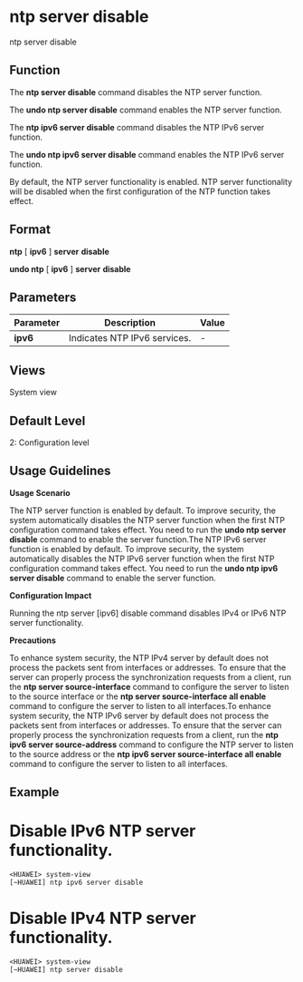 ntp server disable
==================

ntp server disable

Function
--------



The **ntp server disable** command disables the NTP server function.

The **undo ntp server disable** command enables the NTP server function.

The **ntp ipv6 server disable** command disables the NTP IPv6 server function.

The **undo ntp ipv6 server disable** command enables the NTP IPv6 server function.



By default, the NTP server functionality is enabled. NTP server functionality will be disabled when the first configuration of the NTP function takes effect.


Format
------

**ntp** [ **ipv6** ] **server** **disable**

**undo ntp** [ **ipv6** ] **server** **disable**


Parameters
----------

| Parameter | Description | Value |
| --- | --- | --- |
| **ipv6** | Indicates NTP IPv6 services. | - |



Views
-----

System view


Default Level
-------------

2: Configuration level


Usage Guidelines
----------------

**Usage Scenario**



The NTP server function is enabled by default. To improve security, the system automatically disables the NTP server function when the first NTP configuration command takes effect. You need to run the **undo ntp server disable** command to enable the server function.The NTP IPv6 server function is enabled by default. To improve security, the system automatically disables the NTP IPv6 server function when the first NTP configuration command takes effect. You need to run the **undo ntp ipv6 server disable** command to enable the server function.



**Configuration Impact**



Running the ntp server [ipv6] disable command disables IPv4 or IPv6 NTP server functionality.



**Precautions**



To enhance system security, the NTP IPv4 server by default does not process the packets sent from interfaces or addresses. To ensure that the server can properly process the synchronization requests from a client, run the **ntp server source-interface** command to configure the server to listen to the source interface or the **ntp server source-interface all enable** command to configure the server to listen to all interfaces.To enhance system security, the NTP IPv6 server by default does not process the packets sent from interfaces or addresses. To ensure that the server can properly process the synchronization requests from a client, run the **ntp ipv6 server source-address** command to configure the NTP server to listen to the source address or the **ntp ipv6 server source-interface all enable** command to configure the server to listen to all interfaces.




Example
-------

# Disable IPv6 NTP server functionality.
```
<HUAWEI> system-view
[~HUAWEI] ntp ipv6 server disable

```

# Disable IPv4 NTP server functionality.
```
<HUAWEI> system-view
[~HUAWEI] ntp server disable

```